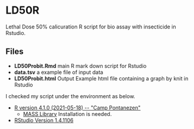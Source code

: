 # LD50R

Lethal Dose 50% calicuration R script for bio assay with insecticide in Rstudio. 

## Files

* **LD50Probit.Rmd**    main R mark down script for Rstudio
* **data.tsv**          a example file of input data
* **LD50Probit.html**   Output Example html file containing a graph by knit in Rstudio

I checked my script under the environment as below.

* [R version 4.1.0 (2021-05-18) -- "Camp Pontanezen"](https://cran.r-project.org/)
  * [MASS Library](https://cran.r-project.org/web/packages/MASS/index.html) Installation is needed.
* [RStudio Version 1.4.1106](https://www.rstudio.com/)


